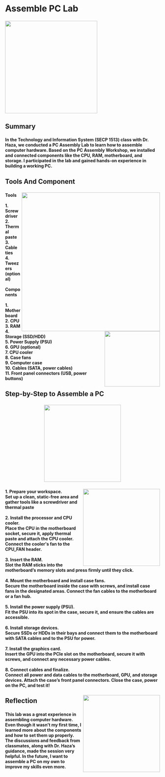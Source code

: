 <h1 align="left">Assemble PC Lab</h1>

###

<div align="left">
  <img height="300" src="https://github.com/IkqbalNordin/PC_Assemble_Lab/blob/main/WhatsApp%20Image%202025-01-22%20at%2022.29.05_8194ea6f.jpg?raw=true"  />
</div>

###

<h2 align="left">Summary</h2>

###

<h4 align="left">In the Technology and Information System (SECP 1513) class with Dr. Haza, we conducted a PC Assembly Lab to learn how to assemble computer hardware. Based on the PC Assembly Workshop, we installed and connected components like the CPU, RAM, motherboard, and storage. I participated in the lab and gained hands-on experience in building a working PC.</h4>

###

<h2 align="left">Tools And Component</h2>

###

<img align="right" height="450" src="https://github.com/IkqbalNordin/PC_Assemble_Lab/blob/main/image.jpg?raw=true"  />

###

<img align="right" height="180" src="https://github.com/IkqbalNordin/PC_Assemble_Lab/blob/main/pc-build-tools1.jpg?raw=true"  />

###

<h4 align="left">Tools<br><br>1. Screwdriver<br>2. Thermal paste<br>3. Cable ties<br>4. Tweezers (optional)<br><br>Components<br><br>1. Motherboard<br>2. CPU<br>3. RAM<br>4. Storage (SSD/HDD)<br>5. Power Supply (PSU)<br>6. GPU (optional)<br>7. CPU cooler<br>8. Case fans<br>9. Computer case<br>10. Cables (SATA, power cables)<br>11. Front panel connectors (USB, power buttons)</h4>

###

<h2 align="left">Step-by-Step to Assemble a PC</h2>

###

<div align="center">
  <img height="250" src="https://media4.giphy.com/media/v1.Y2lkPTc5MGI3NjExaGRtMzgycThuczVrcHFndmk4ZGkwZGU2djAxcnA4eTd5bWg5dmRoaiZlcD12MV9pbnRlcm5hbF9naWZfYnlfaWQmY3Q9Zw/dw4CPWEujw7GCaH1Cx/giphy.gif"  />
</div>

###

<img align="right" height="250" src="https://github.com/IkqbalNordin/PC_Assemble_Lab/blob/main/404748670-37295b45-2627-432d-94b5-e5c78d7d8353.png?raw=truejwt=eyJhbGciOiJIUzI1NiIsInR5cCI6IkpXVCJ9.eyJpc3MiOiJnaXRodWIuY29tIiwiYXVkIjoicmF3LmdpdGh1YnVzZXJjb250ZW50LmNvbSIsImtleSI6ImtleTUiLCJleHAiOjE3Mzc1NTcyMTMsIm5iZiI6MTczNzU1NjkxMywicGF0aCI6Ii8xOTQ2NjgwMzYvNDA0NzQ4NjcwLTM3Mjk1YjQ1LTI2MjctNDMyZC05NGI1LWU1Yzc4ZDdkODM1My5wbmc_WC1BbXotQWxnb3JpdGhtPUFXUzQtSE1BQy1TSEEyNTYmWC1BbXotQ3JlZGVudGlhbD1BS0lBVkNPRFlMU0E1M1BRSzRaQSUyRjIwMjUwMTIyJTJGdXMtZWFzdC0xJTJGczMlMkZhd3M0X3JlcXVlc3QmWC1BbXotRGF0ZT0yMDI1MDEyMlQxNDQxNTNaJlgtQW16LUV4cGlyZXM9MzAwJlgtQW16LVNpZ25hdHVyZT0zNjQzODkwN2JmZjk4NTdiYTBlZmIzYTgwODQzYTI4OTI2OWUyYmU2NWMwMzBjZDBjMGE2MDA4M2RkOTk2NTEzJlgtQW16LVNpZ25lZEhlYWRlcnM9aG9zdCJ9.FOLD-HLXIM-t4OxcEayLVm9mfXZKDLL-4tCuL6wZDiU"  />

###

<h4 align="left">1. Prepare your workspace.<br>Set up a clean, static-free area and gather tools like a screwdriver and thermal paste<br><br>2. Install the processor and CPU cooler.<br>Place the CPU in the motherboard socket, secure it, apply thermal paste and attach the CPU cooler. Connect the cooler's fan to the CPU_FAN header.<br><br>3. Insert the RAM.<br>Slot the RAM sticks into the motherboard’s memory slots and press firmly until they click.<br><br>4. Mount the motherboard and install case fans.<br>Secure the motherboard inside the case with screws, and install case fans in the designated areas. Connect the fan cables to the motherboard or a fan hub.<br><br>5. Install the power supply (PSU).<br>Fit the PSU into its spot in the case, secure it, and ensure the cables are accessible.<br><br>6. Install storage devices.<br>Secure SSDs or HDDs in their bays and connect them to the motherboard with SATA cables and to the PSU for power.<br><br>7. Install the graphics card.<br>Insert the GPU into the PCIe slot on the motherboard, secure it with screws, and connect any necessary power cables.<br><br>8. Connect cables and finalize.<br>Connect all power and data cables to the motherboard, GPU, and storage devices. Attach the case’s front panel connectors. Close the case, power on the PC, and test it!</h4>

###

<img align="right" height="250" src="https://github.com/IkqbalNordin/PC_Assemble_Lab/blob/main/404748970-ed6d77d5-7bb6-4a35-ae2f-4756d4a7b4ae.png?raw=truejwt=eyJhbGciOiJIUzI1NiIsInR5cCI6IkpXVCJ9.eyJpc3MiOiJnaXRodWIuY29tIiwiYXVkIjoicmF3LmdpdGh1YnVzZXJjb250ZW50LmNvbSIsImtleSI6ImtleTUiLCJleHAiOjE3Mzc1NTcyMTMsIm5iZiI6MTczNzU1NjkxMywicGF0aCI6Ii8xOTQ2NjgwMzYvNDA0NzQ4OTcwLWVkNmQ3N2Q1LTdiYjYtNGEzNS1hZTJmLTQ3NTZkNGE3YjRhZS5wbmc_WC1BbXotQWxnb3JpdGhtPUFXUzQtSE1BQy1TSEEyNTYmWC1BbXotQ3JlZGVudGlhbD1BS0lBVkNPRFlMU0E1M1BRSzRaQSUyRjIwMjUwMTIyJTJGdXMtZWFzdC0xJTJGczMlMkZhd3M0X3JlcXVlc3QmWC1BbXotRGF0ZT0yMDI1MDEyMlQxNDQxNTNaJlgtQW16LUV4cGlyZXM9MzAwJlgtQW16LVNpZ25hdHVyZT1hMzc0OWI5N2NiODU2OTEzOWYyY2M3NmE4MWQ1NmM4NDNlNDc4Mjk4Y2Y4MGU0OTRhMjAzMTMwZjkzZjg5MTA5JlgtQW16LVNpZ25lZEhlYWRlcnM9aG9zdCJ9.5HsHSv0k2b93Q7BTgRnPxUwUkqUgfxdahlUUxPorTGg"  />

###

<h2 align="left">Reflection</h2>

###

<h4 align="left">This lab was a great experience in assembling computer hardware. Even though it wasn’t my first time, I learned more about the components and how to set them up properly. The discussions and feedback from classmates, along with Dr. Haza’s guidance, made the session very helpful. In the future, I want to assemble a PC on my own to improve my skills even more.</h4>

###

